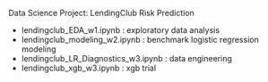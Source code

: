 Data Science Project: LendingClub Risk Prediction
- lendingclub_EDA_w1.ipynb : exploratory data analysis
- lendingclub_modeling_w2.ipynb : benchmark logistic regression modeling
- lendingclub_LR_Diagnostics_w3.ipynb : data engineering
- lendingclub_xgb_w3.ipynb : xgb trial

